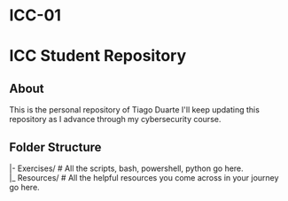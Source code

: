# ICC-01
# ICC Student Repository
## About
This is the personal repository of Tiago Duarte
I'll keep updating this repository as I advance through my cybersecurity course.
## Folder Structure
|- Exercises/ # All the scripts, bash, powershell, python go here. <br>
|_ Resources/ # All the helpful resources you come across in your journey go here. 

